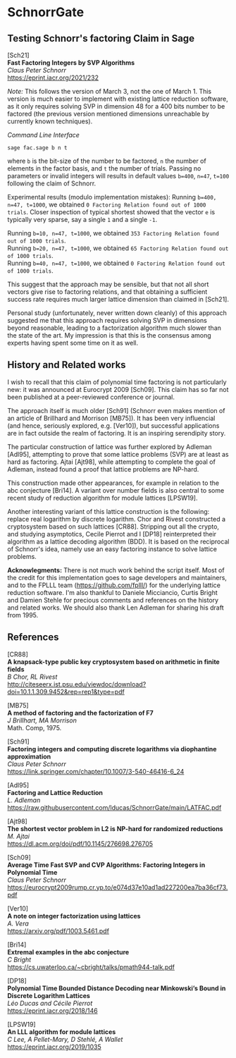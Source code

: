 # SchnorrGate
## Testing Schnorr's factoring Claim in Sage

[Sch21] <br />
**Fast Factoring Integers by SVP Algorithms** <br />
_Claus Peter Schnorr_ <br />
https://eprint.iacr.org/2021/232 <br />

*Note:* This follows the version of March 3, not the one of March 1. This version is much easier to implement with existing lattice reduction software, as it only requires solving SVP in dimension 48 for a 400 bits number to be factored (the previous version mentioned dimensions unreachable by currently known techniques).<br />

_Command Line Interface_
```
sage fac.sage b n t
```
where `b` is the bit-size of the number to be factored, `n` the number of elements in the factor basis, and `t` the number of trials. Passing no parameters or invalid integers will results in default values `b=400`, `n=47`, `t=100` following the claim of Schnorr.

Experimental results (modulo implementation mistakes):
Running `b=400, n=47, t=1000`, we obtained ```0 Factoring Relation found out of 1000 trials```. Closer inspection of typical shortest showed that the vector `e` is typically very sparse, say a single `1` and a single `-1`.

Running `b=10, n=47, t=1000`, we obtained `353 Factoring Relation found out of 1000 trials`. <br />
Running `b=20, n=47, t=1000`, we obtained `65 Factoring Relation found out of 1000 trials`. <br />
Running `b=40, n=47, t=1000`, we obtained `0 Factoring Relation found out of 1000 trials`. <br />

This suggest that the approach may be sensible, but that not all short vectors give rise to factoring relations, and that obtaining a sufficient success rate requires much larger lattice dimension than claimed in [Sch21]. 

Personal study (unfortunately, never written down cleanly) of this approach suggested me that this approach requires solving SVP in dimensions beyond reasonable, leading to a factorization algorithm much slower than the state of the art. My impression is that this is the consensus among experts having spent some time on it as well. 

## History and Related works

I wish to recall that this claim of polynomial time factoring is not particularly new: it was announced at Eurocrypt 2009 [Sch09]. This claim has so far not been published at a peer-reviewed conference or journal. 

The approach itself is much older [Sch91] (Schnorr even makes mention of  an article of Brillhard and Morrison [MB75]). It has been very influencial (and hence, seriously explored, e.g. [Ver10]), but successful applications are in fact outside the realm of factoring. It is an inspiring serendipity story. 

The particular construction of lattice was further explored by Adleman [Adl95], attempting to prove that some lattice problems (SVP) are at least as hard as factoring. Ajtai [Ajt98], while attempting to complete the goal of Adleman, instead found a proof that lattice problems are NP-hard.

This construction made other appearances, for example in relation to the abc conjecture [Bri14]. A variant over number fields is also central to some recent study of reduction algorithm for module lattices [LPSW19]. 

Another interesting variant of this lattice construction is the following: replace real logarithm by discrete logarithm. Chor and Rivest constructed a cryptosystem based on such lattices [CR88]. Stripping out all the crypto, and studying asymptotics, Cecile Pierrot and I [DP18] reinterpreted their algorithm as a lattice decoding algorithm (BDD). It is based on the reciprocal of Schnorr's idea, namely use an easy factoring instance to solve lattice problems.

**Acknowlegments:** There is not much work behind the script itself. Most of the credit for this implementation goes to sage developers and maintainers, and to the FPLLL team (https://github.com/fplll/) for the underlying lattice reduction software. I'm also thankful to Daniele Micciancio, Curtis Bright and Damien Stehle for precious comments and references on the history and related works. We should also thank Len Adleman for sharing his draft from 1995.

## References



[CR88] <br />
**A knapsack-type public key cryptosystem based on arithmetic in finite fields** <br />
_B Chor, RL Rivest_ <br />
http://citeseerx.ist.psu.edu/viewdoc/download?doi=10.1.1.309.9452&rep=rep1&type=pdf

[MB75] <br />
**A method of factoring and the factorization of F7** <br />
_J Brillhart, MA Morrison_ <br />
Math. Comp, 1975.

[Sch91] <br />
**Factoring integers and computing discrete logarithms via diophantine approximation** <br />
_Claus Peter Schnorr_ <br />
https://link.springer.com/chapter/10.1007/3-540-46416-6_24

[Adl95] <br />
**Factoring and Lattice Reduction** <br />
_L. Adleman_ <br />
https://raw.githubusercontent.com/lducas/SchnorrGate/main/LATFAC.pdf

[Ajt98] <br />
**The shortest vector problem in L2 is NP-hard for randomized reductions** <br />
_M. Ajtai_ <br />
https://dl.acm.org/doi/pdf/10.1145/276698.276705 <br />

[Sch09] <br />
**Average Time Fast SVP and CVP Algorithms: Factoring Integers in Polynomial Time** <br />
_Claus Peter Schnorr_ <br />
https://eurocrypt2009rump.cr.yp.to/e074d37e10ad1ad227200ea7ba36cf73.pdf

[Ver10] <br />
**A note on integer factorization using lattices** <br />
_A. Vera_ <br />
https://arxiv.org/pdf/1003.5461.pdf <br />

[Bri14] <br />
**Extremal examples in the abc conjecture** <br />
_C Bright_ <br />
https://cs.uwaterloo.ca/~cbright/talks/pmath944-talk.pdf

[DP18]<br />
**Polynomial Time Bounded Distance Decoding near Minkowski’s Bound in Discrete Logarithm Lattices**<br />
_Léo Ducas and Cécile Pierrot_ <br />
https://eprint.iacr.org/2018/146

[LPSW19] <br />
**An LLL algorithm for module lattices** <br />
_C Lee, A Pellet-Mary, D Stehlé, A Wallet_ <br />
https://eprint.iacr.org/2019/1035


